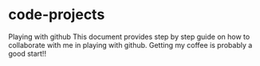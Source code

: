 # code-projects
Playing with github
This document provides step by step guide on how to collaborate with me in playing with github. 
Getting my coffee is probably a good start!!
